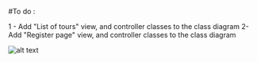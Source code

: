 #To do :

1 - Add "List of tours" view, and controller classes to the class diagram
2- Add "Register page" view, and controller classes to the class diagram



![alt text](https://raw.githubusercontent.com/omodev/Project-1/master/Design/project1Design/Class_Diagram.PNG "Class Diagram")
